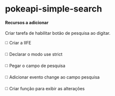 # pokeapi-simple-search

#### Recursos a adicionar

Criar tarefa de habilitar botão de pesquisa ao digitar.

:white_medium_square: Criar a IIFE

:white_medium_square: Declarar o modo use strict

:white_medium_square: Pegar o campo de pesquisa

:white_medium_square: Adicionar evento change ao campo pesquisa

:white_medium_square: Criar função para exibir as alterações 

